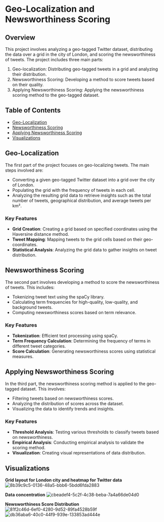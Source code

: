 # Geo-Localization and Newsworthiness Scoring

## Overview
This project involves analyzing a geo-tagged Twitter dataset, distributing the data over a grid in the city of London, and scoring the newsworthiness of tweets. The project includes three main parts:

1. Geo-localization: Distributing geo-tagged tweets in a grid and analyzing their distribution.
2. Newsworthiness Scoring: Developing a method to score tweets based on their quality.
3. Applying Newsworthiness Scoring: Applying the newsworthiness scoring method to the geo-tagged dataset.

## Table of Contents
- [Geo-Localization](#geo-localization)
- [Newsworthiness Scoring](#newsworthiness-scoring)
- [Applying Newsworthiness Scoring](#applying-newsworthiness-scoring)
- [Visualizations](#Visualizations)

## Geo-Localization
The first part of the project focuses on geo-localizing tweets. The main steps involved are:
- Converting a given geo-tagged Twitter dataset into a grid over the city of London.
- Populating the grid with the frequency of tweets in each cell.
- Analyzing the resulting grid data to retrieve insights such as the total number of tweets, geographical distribution, and average tweets per km².

### Key Features
- **Grid Creation**: Creating a grid based on specified coordinates using the Haversine distance method.
- **Tweet Mapping**: Mapping tweets to the grid cells based on their geo-coordinates.
- **Statistical Analysis**: Analyzing the grid data to gather insights on tweet distribution.

## Newsworthiness Scoring
The second part involves developing a method to score the newsworthiness of tweets. This includes:
- Tokenizing tweet text using the spaCy library.
- Calculating term frequencies for high-quality, low-quality, and background tweets.
- Computing newsworthiness scores based on term relevance.

### Key Features
- **Tokenization**: Efficient text processing using spaCy.
- **Term Frequency Calculation**: Determining the frequency of terms in different tweet categories.
- **Score Calculation**: Generating newsworthiness scores using statistical measures.

## Applying Newsworthiness Scoring
In the third part, the newsworthiness scoring method is applied to the geo-tagged dataset. This involves:
- Filtering tweets based on newsworthiness scores.
- Analyzing the distribution of scores across the dataset.
- Visualizing the data to identify trends and insights.

### Key Features
- **Threshold Analysis**: Testing various thresholds to classify tweets based on newsworthiness.
- **Empirical Analysis**: Conducting empirical analysis to validate the scoring method.
- **Visualization**: Creating visual representations of data distribution.

## Visualizations
**Grid layout for London city and heatmap for Twitter data**
![8b39c9c5-0136-48a5-bbb6-5bdd6fda2883](https://github.com/ganeshs0504/twitter-geolocalized-analysis/assets/145580150/26c72dd9-41ef-4c6b-b3cd-41e378e841d4)

**Data concentration**
![cbeadef4-5c2f-4c38-beba-7a4a66de04d0](https://github.com/ganeshs0504/twitter-geolocalized-analysis/assets/145580150/9f64330e-de67-4b40-9be3-aa12245e02cc)

**Newsworthiness Score Distribution**
![81f2c46d-6ef0-4280-9d52-89fa4528b59f](https://github.com/ganeshs0504/twitter-geolocalized-analysis/assets/145580150/d9837285-298b-4daf-937a-e7c1fc501eb3)
![db36aba6-40c0-44f9-939e-133853ad444e](https://github.com/ganeshs0504/twitter-geolocalized-analysis/assets/145580150/a57a5f6e-0f74-48ce-b7df-cca2769cb505)


